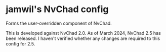 # jamwil's NvChad config

Forms the user-overridden component of NvChad.

This is developed against NvChad 2.0. As of March 2024, NvChad 2.5 has been
released. I haven't verified whether any changes are required to this config for
2.5.

